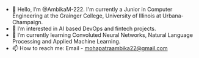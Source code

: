 - 👋 Hello, I’m @AmbikaM-222. I'm currently a Junior in Computer Engineering at the Grainger College, University of Illinois at Urbana-Champaign.
- 👀 I’m interested in AI based DevOps and fintech projects.
- 🌱 I’m currently learning Convoluted Neural Networks, Natural Language Processing and Applied Machine Learning. 
- 📫 How to reach me: Email - mohapatraambika22@gmail.com

